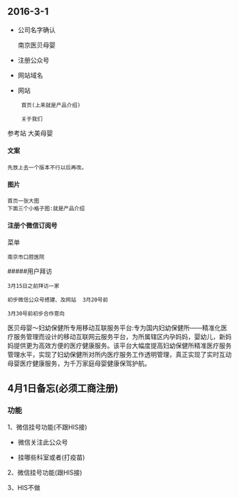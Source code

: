 ## 2016-3-1

*	公司名字确认
	
	南京医贝母婴

*  注册公众号
	
*  网站域名
	
*  网站

		首页(上来就是产品介绍)
	
		关于我们	
				
参考站 大美母婴
		
#### 文案

	先放上去一个版本不行以后再改。
	
#### 图片

	首页一张大图
	下面三个小格子图:就是产品介绍
	
#### 注册个微信订阅号

菜单
	
	南京市口腔医院
	
	

#####用户拜访	

	3月15日之前拜访一家
	
	初步微信公众号搭建、及网站  3月20号前
	
	3月30号前初步合作意向
	
	
医贝母婴～妇幼保健所专用移动互联服务平台:专为国内妇幼保健所——精准化医疗服务管理而设计的移动互联网云服务平台，为所属辖区内孕妈妈，婴幼儿，新妈妈提供更为高效方便的医疗健康服务。该平台大幅度提高妇幼保健所精准医疗服务管理水平，实现了妇幼保健所对所内医疗服务工作透明管理，真正实现了实时互动母婴医疗健康服务，为千万家庭母婴健康保驾护航。

## 4月1日备忘(必须工商注册)

### 功能
1、微信挂号功能(不跟HIS接)
	
*	微信关注此公众号

*	挂哪些科室或者(打疫苗)
	
2、微信挂号功能(跟HIS接)

3、HIS不做
	

	
			
	
	
	
	

	

